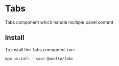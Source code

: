 # Tabs

Tabs component which handle multiple panel content.

## Install
To install the Tabs component run:
```terminal
npm install --save @amalto/tabs
```